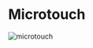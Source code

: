 # Microtouch


![microtouch](https://user-images.githubusercontent.com/19171147/52535453-72cecb00-2d1c-11e9-8807-cc8d59404059.png)

